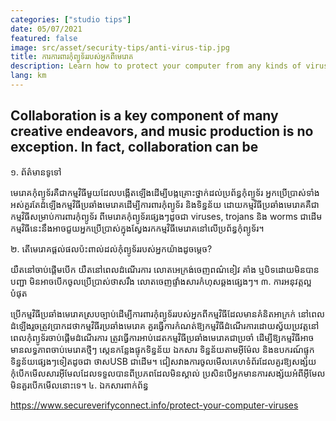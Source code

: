 ```yaml
---
categories: ["studio tips"]
date: 05/07/2021
featured: false
image: src/asset/security-tips/anti-virus-tip.jpg
title: ការការពារកុំព្យូទ័ររបស់អ្នកពីមេរោគ
description: Learn how to protect your computer from any kinds of virus!
lang: km
---
```


## Collaboration is a key component of many creative endeavors, and music production is no exception. In fact, collaboration can be

១. ព័ត៌មានទូទៅ

មេរោគកុំព្យូទ័រគឺជាកម្មវិធីមួយដែលបង្កើតឡើងដើម្បីបង្កគ្រោះថ្នាក់ដល់ប្រព័ន្ធកុំព្យូទ័រ អ្នកប្រើប្រាស់ទាំងអស់គួរតែដំឡើងកម្មវិធីប្រឆាំងមេរោគដើម្បីការពារកុំព្យូទ័រ និងទិន្នន័យ ដោយកម្មវិធីប្រឆាំងមេរោគគឺជាកម្មវិធីសម្រាប់ការពារកុំព្យូទ័រ ពីមេរោគកុំព្យូទ័រផ្សេងៗដូចជា viruses, trojans និង worms ជាដើម កម្មវិធីនេះនឹងអាចជួយអ្នកប្រើប្រាស់ក្នុងស្វែងរកកម្មវិធីមេរោគនៅលើប្រព័ន្ធកុំព្យូទ័រ។

២. តើមេរោគផ្តល់ផលប៉ះពាល់ដល់កុំព្យូទ័ររបស់អ្នកយ៉ាងដូចម្តេច?

យឺតនៅចាប់ផ្តើមបើក
យឺតនៅពេលដំណើរការ
លោតអេក្រង់ចេញពណ៌ខៀវ គាំង ឬបិទដោយមិនបានបញ្ជា
មិនអាចបើកចូលប្រើប្រាស់ថាសរឹង
លោតចេញផ្ទាំងសារកំហុសឆ្គងផ្សេងៗ។
៣. ការអនុវត្តល្អបំផុត

ប្រើកម្មវិធីប្រឆាំងមេរោគស្របច្បាប់ដើម្បីការពារកុំព្យូទ័ររបស់អ្នកពីកម្មវិធីដែលមានគំនិតអាក្រក់
នៅពេលដំឡើងរួចត្រូវប្រាកដថាកម្មវិធីរប្រឆាំងមេរោគ គួរធ្វើការកំណត់ឱ្យកម្មវិធីដំណើរការដោយស្វ័យប្រវត្តនៅពេលកុំព្យូទ័រចាប់ផ្តើមដំណើរការ
ត្រូវធ្វើការអាប់ដេតកម្មវិធីប្រឆាំងមេរោគជាប្រចាំ ដើម្បីឱ្យកម្មវិធីអាចមានលទ្ធភាពចាប់មេរោគថ្មីៗ
ស្កេនកន្លែងផ្ទុកទិន្នន័យ ឯកសារ ទិន្នន័យតាមអ៊ីម៉ែល និងឧបករណ៍ផ្ទុកទិន្នន័យផ្សេងៗទៀតដូចជា ថាស​USB ជាដើម​។
ជៀសវាងការចូលមើលគេហទំព័រដែលគួរឱ្យសង្ស័យ
កុំបើកមើលសារអ៊ីមែលដែលទទួលបានពីប្រភពដែលមិនស្គាល់ ប្រសិនបើអ្នកមានការសង្ស័យអំពីអ៊ីមែលមិនគួរបើកមើលនោះទេ។
៤. ឯកសារពាក់ព័ន្ធ

https://www.secureverifyconnect.info/protect-your-computer-viruses
